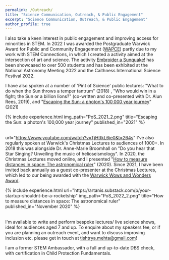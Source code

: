 ```yaml
---
permalink: /Outreach/
title: "Science Communication, Outreach, & Public Engagement"
excerpt: "Science Communication, Outreach, & Public Engagement"
author_profile: true
---
```


I also take a keen interest in public engagement and improving access for minorities in STEM. In 2022 I was awarded the Postgraduate Warwick Award for Public and Community Engagement ([WAPCE](https://warwick.ac.uk/wie/recognition/wapce/)) partly due to my work with STEM Connections, in which I created a activity aimed at the intersection of art and science. The activity [Embroider a Sunquake!](https://warwick.ac.uk/fac/sci/wmg/about/outreach/stemconnections/resources/helioseismology/) has been showcased to over 500 students and has been exhibited at the National Astronomy Meeting 2022 and the Caithness International Science Festival 2022.

I have also spoken at a number of 'Pint of Science' public lectures: "What to do when the Sun throws a temper tantrum" (2018) , "Who would win in a fight; the Sun or a billion lions?" (co-written and co-presented with Dr. Alun Rees, 2019), and "[Escaping the Sun: a photon's 100,000 year journey](https://www.youtube.com/watch?v=TjHttkL6ie0&t=264s)" (2021)

<table style="border: none">  
	{%  include experience.html
		img_path="PoS_2021_2.png"
		title="Escaping the Sun: a photon's 100,000 year journey"
		published_in="2021"
	%}
</table>

url="https://www.youtube.com/watch?v=TjHttkL6ie0&t=264s"
I've also regularly spoken at Warwick's Christmas Lectures to audiences of 1000+. In 2018 this was alongside Dr. Anne-Marie Broomhall on "Do you hear that Star Singing? Unveiling the music of helioseismology". In 2020, the Christmas Lectures moved online, and I presented "[How to measure distances in space: The astronomical ruler](https://www.youtube.com/watch?v=IKr9WOxtyqQ&t=33s)" (2020). Since 2021, I have been invited back annually as a guest co-presenter at the Christmas Lectures, which led to our being awarded with the [Warwick Wows and Wonders Award](https://warwick.ac.uk/insite/news/intnews2/january_wonders_and_wows/).


<table style="border: none">  
	{%  include experience.html
		url="https://artanis.substack.com/p/your-startup-shouldnt-be-a-rocketship"
		img_path="PoS_2022_2.png"
		title="How to measure distances in space: The astronomical ruler"
		published_in="November 2020"
	%}
</table>


I'm available to write and perform bespoke lectures/ live science shows, ideal for audiences aged 7 and up. To enquire about my speakers fee, or if you are planning an outreach event, and want to discuss improving inclusion etc. please get in touch at [tishtrya.mehta@gmail.com](tishtrya.mehta@gmail.com)! 

I am a former STEM Ambassador, with a full and up-to-date DBS check, with certification in Child Protection Fundamentals.

